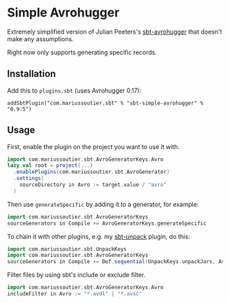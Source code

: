 # Simple Avrohugger

Extremely simplified version of Julian Peeters's  [sbt-avrohugger](https://github.com/julianpeeters/sbt-avrohugger) 
that doesn't make any assumptions.

Right now only supports generating specific records.

## Installation

Add this to `plugins.sbt` (uses Avrohugger 0.17):

```
addSbtPlugin("com.mariussoutier.sbt" % "sbt-simple-avrohugger" % "0.9.5")
```

## Usage

First, enable the plugin on the project you want to use it with.

```scala
import com.mariussoutier.sbt.AvroGeneratorKeys.Avro
lazy val root = project(...)
  .enablePlugins(com.mariussoutier.sbt.AvroGenerator)
  .settings(
    sourceDirectory in Avro := target.value / "avro"
  )
```

Then use `generateSpecific` by adding it to a generator, for example:

```scala
import com.mariussoutier.sbt.AvroGeneratorKeys
sourceGenerators in Compile += AvroGeneratorKeys.generateSpecific
```

To chain it with other plugins, e.g. my [sbt-unpack](https://github.com/mariussoutier/sbt-unpack) plugin, do this:

```scala
import com.mariussoutier.sbt.UnpackKeys
import com.mariussoutier.sbt.AvroGeneratorKeys
sourceGenerators in Compile += Def.sequential(UnpackKeys.unpackJars, AvroGeneratorKeys.generateSpecific)
```

Filter files by using sbt's include or exclude filter.

```scala
import com.mariussoutier.sbt.AvroGeneratorKeys.Avro
includeFilter in Avro := "*.avdl" | "*.avsc"
```

